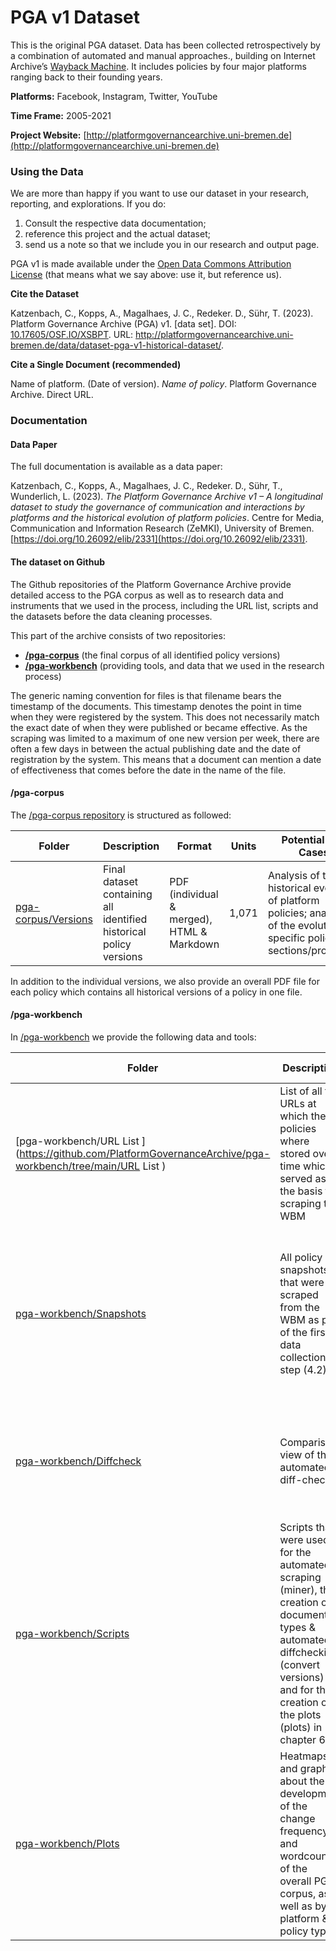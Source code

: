 # PGA v1 Dataset

This is the original PGA dataset. Data has been collected retrospectively by a combination of automated and manual approaches., building on Internet Archive’s [Wayback Machine](https://web.archive.org/). It includes policies by four major platforms ranging back to their founding years. 

**Platforms:** Facebook, Instagram, Twitter, YouTube

**Time Frame:** 2005-2021

**Project Website:** [http://platformgovernancearchive.uni-bremen.de](http://platformgovernancearchive.uni-bremen.de)

### Using the Data

We are more than happy if you want to use our dataset in your research, reporting, and explorations. If you do:

1. Consult the respective data documentation;
2. reference this project and the actual dataset;
3. send us a note so that we include you in our research and output page. 

PGA v1 is made available under the [Open Data Commons Attribution License](http://opendatacommons.org/licenses/by/1.0/) (that means what we say above: use it, but reference us).

**Cite the Dataset**

Katzenbach, C., Kopps, A., Magalhaes, J. C., Redeker. D., Sühr, T. (2023). Platform Governance Archive (PGA) v1. [data set]. DOI: [10.17605/OSF.IO/XSBPT](https://doi.org/10.17605/OSF.IO/XSBPT). URL: http://platformgovernancearchive.uni-bremen.de/data/dataset-pga-v1-historical-dataset/.

**Cite a Single Document (recommended)**

Name of platform. (Date of version). *Name of policy*. Platform Governance Archive. Direct URL. 

### Documentation

#### Data Paper

The full documentation is available as a data paper: 

Katzenbach, C., Kopps, A., Magalhaes, J. C., Redeker. D., Sühr, T., Wunderlich, L. (2023). *The Platform Governance Archive v1 – A longitudinal dataset to study the governance of communication and interactions by platforms and the historical evolution of platform policies*. Centre for Media, Communication and Information Research (ZeMKI), University of Bremen. [https://doi.org/10.26092/elib/2331](https://doi.org/10.26092/elib/2331).

#### The dataset on Github

The Github repositories of the Platform Governance Archive provide detailed access to the PGA corpus as well as to research data and instruments that we used in the process, including the URL list, scripts and the datasets before the data cleaning processes.

This part of the archive consists of two repositories: 

- **[/pga-corpus](https://github.com/PlatformGovernanceArchive/pga-corpus)** (the final corpus of all identified policy versions)
- **[/pga-workbench](https://github.com/PlatformGovernanceArchive/pga-workbench)** (providing tools, and data that we used in the research process)

The generic naming convention for files is that filename bears the timestamp of the documents. This timestamp denotes the point in time when they were registered by the system. This does not necessarily match the exact date of when they were published or became effective. As the scraping was limited to a maximum of one new version per week, there are often a few days in between the actual publishing date and the date of registration by the system. This means that a document can mention a date of effectiveness that comes before the date in the name of the file. 

#### **/pga-corpus** 

The [/pga-corpus repository](https://github.com/PlatformGovernanceArchive/pga-corpus) is structured as followed: 

| **Folder**                                                   | **Description**                                              | **Format**                                 | **Units** | **Potential Use Cases**                                      |
| ------------------------------------------------------------ | ------------------------------------------------------------ | ------------------------------------------ | --------- | ------------------------------------------------------------ |
| [pga-corpus/Versions](https://github.com/PlatformGovernanceArchive/pga-corpus/tree/main/Versions) | Final dataset containing all identified historical policy versions | PDF (individual & merged), HTML & Markdown | 1,071     | Analysis of the historical evolution of platform policies; analysis of the evolution of specific policy sections/provisions |

In addition to the individual versions, we also provide an overall PDF file for each policy which contains all historical versions of a policy in one file. 

#### **/pga-workbench**

In [/pga-workbench](https://github.com/PlatformGovernanceArchive/pga-workbench) we provide the following data and tools: 

| **Folder**                                                   | **Description**                                              | **Format**           | **Units** | **Potential Use Cases**                                      |
| ------------------------------------------------------------ | ------------------------------------------------------------ | -------------------- | --------- | ------------------------------------------------------------ |
| [pga-workbench/URL List ](https://github.com/PlatformGovernanceArchive/pga-workbench/tree/main/URL List ) | List of all the URLs at which the policies where stored over time which served as the basis for scraping the WBM | CSV                  | 1         | Reproducing our data collection process; investigating URL changes |
| [pga-workbench/Snapshots](https://github.com/PlatformGovernanceArchive/pga-workbench/tree/main/Snapshots) | All policy snapshots that were scraped from the WBM as part of the first data collection step (4.2) | PDF, HTML & Markdown | 15,039    | Reproducing our data cleaning process, Applying a different document filtering process; investigating the visual appearance of past platform policies |
| [pga-workbench/Diffcheck](https://github.com/PlatformGovernanceArchive/pga-workbench/tree/main/Diffcheck ) | Comparison view of the automated diff-check                  | HTML & Markdown      | 9,636     | Reproducing our data cleaning process, Applying a different document filtering process |
| [pga-workbench/Scripts ](https://github.com/PlatformGovernanceArchive/pga-workbench/tree/main/Scripts) | Scripts that were used for the automated scraping (miner), the creation of document types & automated diffchecking (convert versions) and for the creation of the plots (plots) in chapter 6 | IPYNB                | 3         | Reproducing and further understanding our data collection process |
| [pga-workbench/Plots](https://github.com/PlatformGovernanceArchive/pga-workbench/tree/main/Plots) | Heatmaps and graphs about the development of the change frequency and wordcount of the overall PGA corpus, as well as by platform & policy type | SVG & PNG            | 35        | Analysis and visualisation of the overall development of the PGA corpus; identification of general trends; comparative analysis between policy types/platforms |
